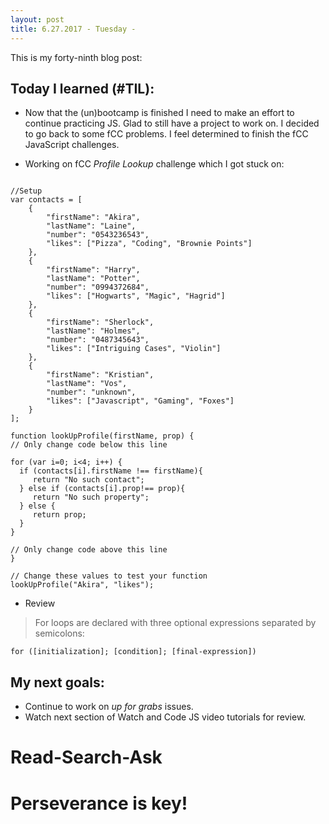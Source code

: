 ```yaml
---
layout: post
title: 6.27.2017 - Tuesday - 
---
```


This is my forty-ninth blog post: 

## Today I learned (#TIL):   

- Now that the (un)bootcamp is finished I need to make an effort to continue practicing JS.  Glad to still have a project to work on.  I decided to go back to some fCC problems.  I feel determined to finish the fCC JavaScript challenges.  

- Working on fCC _Profile Lookup_ challenge which I got stuck on:

```

//Setup
var contacts = [
    {
        "firstName": "Akira",
        "lastName": "Laine",
        "number": "0543236543",
        "likes": ["Pizza", "Coding", "Brownie Points"]
    },
    {
        "firstName": "Harry",
        "lastName": "Potter",
        "number": "0994372684",
        "likes": ["Hogwarts", "Magic", "Hagrid"]
    },
    {
        "firstName": "Sherlock",
        "lastName": "Holmes",
        "number": "0487345643",
        "likes": ["Intriguing Cases", "Violin"]
    },
    {
        "firstName": "Kristian",
        "lastName": "Vos",
        "number": "unknown",
        "likes": ["Javascript", "Gaming", "Foxes"]
    }
];

function lookUpProfile(firstName, prop) {
// Only change code below this line

for (var i=0; i<4; i++) {
  if (contacts[i].firstName !== firstName){
     return "No such contact";
  } else if (contacts[i].prop!== prop){
     return "No such property";
  } else { 
     return prop;
  }
}  

// Only change code above this line
}

// Change these values to test your function
lookUpProfile("Akira", "likes");
```


- Review
> For loops are declared with three optional expressions separated by semicolons:

```for ([initialization]; [condition]; [final-expression])```



## My next goals:

- Continue to work on  _up for grabs_ issues. 
- Watch next section of Watch and Code JS video tutorials for review.

# Read-Search-Ask

# Perseverance is key!







